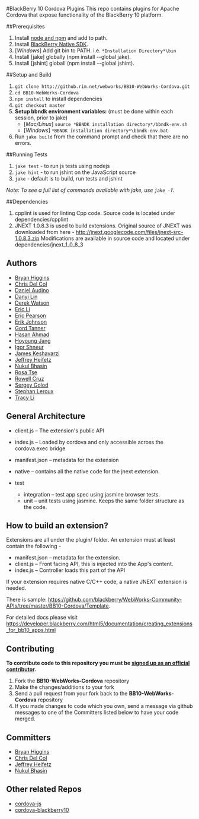 #BlackBerry 10 Cordova Plugins
This repo contains plugins for Apache Cordova that expose functionality of the BlackBerry 10 platform.

##Prerequisites
1. Install [node and npm](http://nodejs.org/download/) and add to path.
2. Install [BlackBerry Native SDK](https://bdsc.webapps.blackberry.com/native/).
3. [*Windows*] Add git bin to PATH. i.e. `*Installation Directory*\bin`
4. Install [jake] globally (npm install --global jake).
5. Install [jshint] globall (npm install --global jshint).

##Setup and Build
1. `git clone http://github.rim.net/webworks/BB10-WebWorks-Cordova.git`
2. `cd BB10-WebWorks-Cordova`
3. `npm install` to install dependencies
4. `git checkout master`
5. **Setup bbndk environment variables:** (must be done within each session, prior to jake)
    - [*Mac/Linux*] `source *BBNDK installation directory*/bbndk-env.sh`
    - [*Windows*] `*BBNDK installation directory*\bbndk-env.bat`
6. Run `jake build` from the command prompt and check that there are no errors.

##Running Tests
1. `jake test`  - to run js tests using nodejs
2. `jake hint`  - to run jshint on the JavaScript source
3. `jake`   - default is to build, run tests and jshint

*Note: To see a full list of commands available with jake, use `jake -T`.*

##Dependencies
1. cpplint is used for linting Cpp code. Source code is located under dependencies/cpplint
2. JNEXT 1.0.8.3 is used to build extensions.
Original source of JNEXT was downloaded from here - http://jnext.googlecode.com/files/jnext-src-1.0.8.3.zip
Modifications are available in source code and located under dependencies/jnext_1_0_8_3

## Authors
* [Bryan Higgins](http://github.com/bryanhiggins)
* [Chris Del Col](http://github.com/cdelcol)
* [Daniel Audino](http://github.com/danielaudino)
* [Danyi Lin](http://github.com/dylin)
* [Derek Watson](http://github.com/derek-watson)
* [Eric Li](http://github.com/ericleili)
* [Eric Pearson](http://github.com/pagey)
* [Erik Johnson](http://github.com/erikj54)
* [Gord Tanner](http://github.com/gtanner)
* [Hasan Ahmad](http://github.com/haahmad)
* [Hoyoung Jang](http://github.com/hoyoungjang)
* [Igor Shneur](http://github.com/ishneur)
* [James Keshavarzi](http://github.com/jkeshavarzi)
* [Jeffrey Heifetz](http://github.com/jeffheifetz)
* [Nukul Bhasin](http://github.com/nukulb)
* [Rosa Tse](http://github.com/rwmtse)
* [Rowell Cruz](http://github.com/rcruz)
* [Sergey Golod](http://github.com/tohman)
* [Stephan Leroux](http://github.com/sleroux)
* [Tracy Li](http://github.com/tracyli)

## General Architecture

- client.js – The extension's public API
- index.js – Loaded by cordova and only accessible across the cordova.exec bridge
- manifest.json – metadata for the extension
- native – contains all the native code for the jnext extension.

- test
    - integration – test app spec using jasmine browser tests.
    - unit – unit tests using jasmine. Keeps the same folder structure as the code.

## How to build an extension?

Extensions are all under the plugin/ folder. An extension must at least contain the following -
* manifest.json – metadata for the extension.
* client.js – Front facing API, this is injected into the App's content.
* index.js – Controller loads this part of the API

If your extension requires native C/C++ code, a native JNEXT extension is needed.

There is sample:  https://github.com/blackberry/WebWorks-Community-APIs/tree/master/BB10-Cordova/Template.

For detailed docs please visit
https://developer.blackberry.com/html5/documentation/creating_extensions_for_bb10_apps.html

## Contributing
**To contribute code to this repository you must be [signed up as an official contributor](http://blackberry.github.com/howToContribute.html).**

1. Fork the **BB10-WebWorks-Cordova** repository
2. Make the changes/additions to your fork
3. Send a pull request from your fork back to the **BB10-WebWorks-Cordova** repository
4. If you made changes to code which you own, send a message via github messages to one of the Committers listed below to have your code merged.

## Committers
* [Bryan Higgins](http://github.com/bryanhiggins)
* [Chris Del Col](http://github.com/cdelcol)
* [Jeffrey Heifetz](http://github.com/jeffheifetz)
* [Nukul Bhasin](http://github.com/nukulb)

## Other related Repos
 * [cordova-js](https://github.com/apache/cordova-js)
 * [cordova-blackberry10](https://github.com/apache/cordova-blackberry10)
